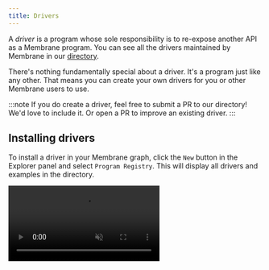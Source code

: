 ```yaml
---
title: Drivers
---
```


A _driver_ is a program whose sole responsibility is to re-expose another API as a Membrane program. You can see all the drivers maintained by Membrane in our [directory](https://github.com/membrane-io/directory).

There's nothing fundamentally special about a driver. It's a program just like any other. That means you can create your own drivers for you or other Membrane users to use.

:::note
If you do create a driver, feel free to submit a PR to our directory! We'd love to include it. Or open a PR to improve an existing driver.
:::

## Installing drivers

To install a driver in your Membrane graph, click the `New` button in the Explorer panel and select `Program Registry`. This will display all drivers and examples in the directory.

<video src="/cloud-assets/directory.mp4" muted autoplay loop></video>
